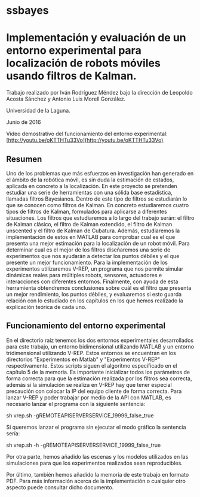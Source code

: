 # ssbayes
Implementación y evaluación de un entorno experimental para localización de robots móviles usando filtros de Kalman.
==========
Trabajo realizado por Iván Rodríguez Méndez bajo la dirección de Leopoldo Acosta Sánchez y Antonio Luis Morell González. 

Universidad de la Laguna.

Junio de 2016

Vídeo demostrativo del funcionamiento del entorno experimental:
[http://youtu.be/oKTTHTu33Vo](http://youtu.be/oKTTHTu33Vo)

Resumen
--------------------

Uno de los problemas que más esfuerzos en investigación han generado en el ámbito de la robótica móvil, es sin duda la estimación de estados, aplicada en concreto a la localización.
En este proyecto se pretenden estudiar una serie de herramientas con una sólida base estadística, llamadas filtros Bayesianos.
Dentro de este tipo de filtros se estudiarán lo que se conocen como filtros de Kalman.
En concreto estudiaremos cuatro tipos de filtros de Kalman, formulados para aplicarse a diferentes situaciones.
Los filtros que estudiaremos a lo largo del trabajo serán: el filtro de Kalman clásico, el filtro de Kalman extendido, el filtro de Kalman unscented y el filtro de Kalman de Cubatura.
Además, estudiaremos la implementación de estos en MATLAB para comprobar cual es el que presenta una mejor estimación para la localización de un robot móvil.
Para determinar cual es el mejor de los filtros diseñaremos una serie de experimentos que nos ayudarán a detectar los puntos débiles y el que presente un mejor funcionamiento.
Para la implementación de los experimentos utilizaremos V-REP, un programa que nos permite simular dinámicas reales para múltiples robots, sensores, actuadores e interacciones con diferentes entornos.
Finalmente, con ayuda de esta herramienta obtendremos conclusiones sobre cuál es el filtro que presenta un mejor rendimiento, los puntos débiles, y evaluaremos si esto guarda relación con lo estudiado en los capítulos en los que hemos realizado la explicación teórica de cada uno.

Funcionamiento del entorno experimental
--------------------

En el directorio raíz tenemos los dos entornos experimentales desarrollados para este trabajo, un entorno bidimensional utilizando MATLAB y un entorno tridimensional utilizando V-REP.
Estos entornos se encuentran en los directorios "Experimentos en Matlab" y "Experimentos V-REP" respectivamente.
Estos scripts siguen el algoritmo especificado en el capítulo 5 de la memoria.
Es importante inicializar todos los parámetros de forma correcta para que la estimación realizada por los filtros sea correcta, además si la simulación se realiza en V-REP hay que tener especial precaución con colocar la IP del equipo cliente de forma correcta.
Para lanzar V-REP y poder trabajar por medio de la API con MATLAB, es necesario lanzar el programa con la siguiente sentencia:

sh vrep.sh -gREMOTEAPISERVERSERVICE_19999_false_true

Si queremos lanzar el programa sin ejecutar el modo gráfico la sentencia sería:

sh vrep.sh -h -gREMOTEAPISERVERSERVICE_19999_false_true

Por otra parte, hemos añadido las escenas y los modelos utilizados en las simulaciones para que los experimentos realizados sean reproducibles.

Por último, también hemos añadido la memoria de este trabajo en formato PDF. 
Para más información acerca de la implementación o cualquier otro aspecto puede consultar dicho documento.

